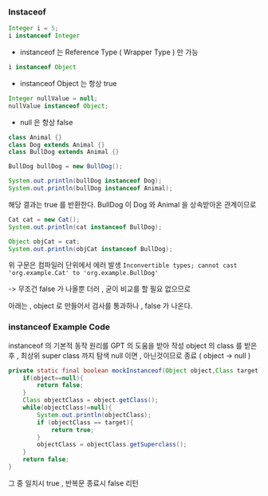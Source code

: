 ### Instaceof

```java
Integer i = 5;
i instanceof Integer
```

- instanceof 는 Reference Type ( Wrapper Type ) 만 가능

```java
i instanceof Object
```
- instanceof Object 는 항상 true
```java
Integer nullValue = null;
nullValue instanceof Object;
```
- null 은 항상 false

```java
class Animal {}
class Dog extends Animal {}
class BullDog extends Animal {}

BullDog bullDog = new BullDog();

System.out.println(bullDog instanceof Dog);  
System.out.println(bullDog instanceof Animal);
```

해당 결과는 true 를 반환한다.
BullDog 이 Dog 와 Animal 을 상속받아온 관계이므로

```java
Cat cat = new Cat();  
System.out.println(cat instanceof BullDog);  

Object objCat = cat;  
System.out.println(objCat instanceof BullDog);
```

위 구문은 컴파일러 단위에서 에러 발생 `Inconvertible types; cannot cast 'org.example.Cat' to 'org.example.BullDog'`

-> 무조건 false 가 나올뿐 더러 , 굳이 비교를 할 필요 없으므로

아래는 , object 로 만들어서 검사를 통과하나 , false 가 나온다.

### instanceof Example Code

instanceof 의 기본적 동작 원리를 GPT 의 도움을 받아 작성
object 의 class 를 받은 후 , 최상위 super class 까지 탐색
null 이면 , 아닌것이므로 종료 ( object -> null )

```java
private static final boolean mockInstanceof(Object object,Class target){  
    if(object==null){  
        return false;  
    }  
    Class objectClass = object.getClass();  
    while(objectClass!=null){  
        System.out.println(objectClass);  
        if (objectClass == target){  
            return true;  
        }  
        objectClass = objectClass.getSuperclass();  
    }  
    return false;  
}
```

그 중 일치시 true , 반복문 종료시 false 리턴

